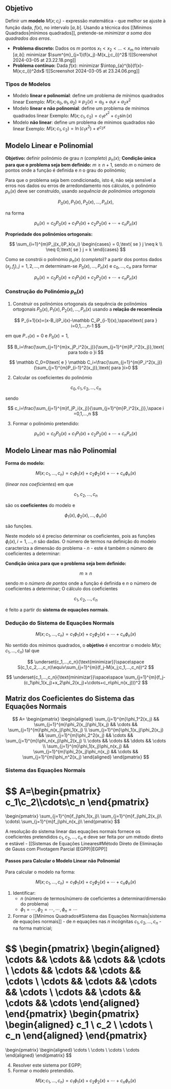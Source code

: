 ## Objetivo
Definir um **modelo** $M(x;c_i)$ - expressão matemática - que melhor se ajuste à função dada, $f(x)$, no intervalo $[a,b]$.
Usando a técnica dos [[Mínimos Quadrados|mínimos quadrados]], pretende-se _minimizar a soma dos quadrados dos erros_.

- **Problema discreto:**
	Dados os $m$ pontos $x_1<x_2<…<x_m$ no intervalo $[a,b]$:
	minimizar $\sum^{m}_{j=1}(f(x_j)-M(x_j;c_i))^2$
	![[Screenshot 2024-03-05 at 23.22.18.png]]
- **Problema contínuo:**
	Dada $f(x)$:
	minimizar $\intop_{a}^{b}(f(x)-M(x;c_i))^2dx$
	![[Screenshot 2024-03-05 at 23.24.06.png]]

### Tipos de Modelos
- Modelo **linear e polinomial**: define um problema de mínimos quadrados linear
	Exemplo: $M(x;a_0,a_1,a_2)\equiv p_2(x) = a_0+a_1 x+a_2 x^2$
- Modelo **linear e não polinomial**: define um problema de mínimos quadrados linear
	Exemplo: $M(x;c_1,c_2)=c_1 e^{x^2}+c_2\sin (x)$
- Modelo **não linear**: define um problema de mínimos quadrados não linear
	Exemplo: $M(x;c_1,c_2)=\ln(c_1 x^2)+ e^{c_2 x}$

## Modelo Linear e Polinomial
**Objetivo:**
	definir polinómio de grau $n$ (_completo_) $p_n(x)$;
**Condição única para que o problema seja bem definido:**
	$m\geq n+1$, sendo $m$ o número de pontos onde a função é definida e $n$ o grau do polinómio;

Para que o problema seja bem condicionado, isto é, não seja sensível a erros nos dados ou erros de arredondamento nos cálculos, o polinómio $p_n(x)$ deve ser construído, usando _sequência de polinómios ortogonais_

$$
P_0(x),P_1(x),P_2(x),...,P_n(x),
$$

na forma

$$
p_n(x)=c_0P_0(x)+c_1P_1(x)+c_2P_2(x)+\cdots+c_nP_n(x)
$$

**Propriedade dos polinómios ortogonais:**

$$
\sum_{i=1}^{m}P_j(x_i)P_k(x_i)
\begin{cases}
= 0,\text{ se } j \neq k \\
\neq 0,\text{ se } j = k
\end{cases}
$$

Como se constrói o polinómio $p_n(x)$ (_completo_)?
	a partir dos pontos dados $(x_j,f_j),j=1,2,…,m$
	determinam-se $P_0(x),…,P_n(x)$ e $c_0,…,c_n$ para formar

$$
p_n(x)=c_0P_0(x)+c_1P_1(x)+c_2P_2(x)+\cdots+c_nP_n(x)
$$

### Construção do Polinómio $p_n(x)$
1. Construir os polinómios ortogonais da sequência de polinómios ortogonais $P_0(x), P_1(x), P_2(x),…,P_n(x)$ usando a **relação de recorrência**

$$
P_{i+1}(x)=(x-B_i)P_i(x)-\mathbb C_iP_{i-1}(x),\space\text{ para } i=0,1,...,n-1
$$

em que $P_{-1}(x)= 0$ e $P_0(x)=1$,

$$
B_i=\frac{\sum_{j=1}^{m}x_jP_i^2(x_j)}{\sum_{j=1}^{m}P_i^2(x_j)},\text{ para todo o }i
$$

$$
\mathbb C_0=0\text{ e }
\mathbb C_i=\frac{\sum_{j=1}^{m}P_i^2(x_j)}{\sum_{j=1}^{m}P_{i-1}^2(x_j)},\text{ para }i>0
$$

2. Calcular os coeficientes do polinómio

$$
c_0, c_1,c_2,...,c_n
$$

sendo

$$
c_i=\frac{\sum_{j=1}^{m}f_jP_i(x_j)}{\sum_{j=1}^{m}P_i^2(x_j)},\space i =0,1,...,n
$$

3. Formar o polinómio pretendido:

$$
p_n(x)=c_0P_0(x)+c_1P_1(x)+c_2P_2(x)+\cdots+c_nP_n(x)
$$

## Modelo Linear mas não Polinomial
**Forma do modelo:**

$$
M(x;c_1,...,c_n)=c_1\phi_1(x)+c_2\phi_2(x)+\cdots+c_n\phi_n(x)
$$

(_linear nos coeficientes_) em que

$$
c_1,c_2,...,c_n
$$

são os **coeficientes** do modelo e

$$
\phi_1(x),\phi_2(x),...,\phi_n(x)
$$

são funções.

Neste modelo só é preciso determinar os coeficientes, pois as funções $\phi_i(x),i=1,…,n$ são dadas.
O número de termos na definição do modelo caracteriza a dimensão do problema - $n$ - este é também o número de coeficientes a determinar:

**Condição única para que o problema seja bem definido:**

$$
m\geq n
$$

sendo $m$ o _número de pontos_ onde a função é definida e $n$ o número de coeficientes a determinar;
O cálculo dos coeficientes

$$
c_1,c_2,...,c_n
$$

é feito a partir do **sistema de equações normais**.

### Dedução do Sistema de Equações Normais

$$
M(x;c_1,...,c_n)=c_1\phi_1(x)+c_2\phi_2(x)+\cdots+c_n\phi_n(x)
$$

No sentido dos mínimos quadrados, o **objetivo** é encontrar o modelo $M(x;c_1,…,c_n)$ tal que

$$
\underset{c_1,...,c_n}{\text{minimizar}}\space\space S(c_1,c_2,...,c_n)\equiv\sum_{j=1}^{m}(f_j-M(x_j;c_1,...,c_n))^2
$$

$$
\underset{c_1,...,c_n}{\text{minimizar}}\space\space \sum_{j=1}^{m}(f_j-(c_1\phi_1(x_j)+x_2\phi_2(x_j)+\cdots+c_n\phi_n(x_j)))^2
$$

## Matriz dos Coeficientes do Sistema das Equações Normais

$$
A=
\begin{pmatrix}
\begin{aligned}
	\sum_{j=1}^{m}\phi_1^2(x_j) && \sum_{j=1}^{m}\phi_2(x_j)\phi_1(x_j) && \cdots && \sum_{j=1}^{m}\phi_n(x_j)\phi_1(x_j) \\
	\sum_{j=1}^{m}\phi_1(x_j)\phi_2(x_j) && \sum_{j=1}^{m}\phi_2^2(x_j) && \cdots && \sum_{j=1}^{m}\phi_n(x_j)\phi_2(x_j) \\
	\cdots && \cdots && \ddots && \cdots \\
	\sum_{j=1}^{m}\phi_1(x_j)\phi_n(x_j) && \sum_{j=1}^{m}\phi_2(x_j)\phi_n(x_j) && \cdots && \sum_{j=1}^{m}\phi_n^2(x_j)
\end{aligned}
\end{pmatrix}
$$

### Sistema das Equações Normais

$$
A=\begin{pmatrix}
	c_1\\c_2\\\cdots\\c_n
\end{pmatrix}
=
\begin{pmatrix}
	\sum_{j=1}^{m}f_j\phi_1(x_j)\\
	\sum_{j=1}^{m}f_j\phi_2(x_j)\\
	\cdots\\
	\sum_{j=1}^{m}f_j\phi_n(x_j)\\
\end{pmatrix}
$$

A resolução do sistema linear das equações normais fornece os coeficientes pretendidos $c_1,c_2,…,c_n$ e deve ser feita por um método direto e estável - [[Sistemas de Equações Lineares#Método Direto de Eliminação de Gauss com Pivotagem Parcial (EGPP)|EGPP]]

#### Passos para Calcular o Modelo Linear não Polinomial
Para calcular o modelo na forma:

$$
M(x;c_1,...,c_n)=c_1\phi_1(x)+c_2\phi_2(x)+\cdots+c_n\phi_n(x)
$$

1. Identificar:
	- $n$ (número de termos/número de coeficientes a determinar/dimensão do problema)
	- $\phi_1=\cdots,\phi_2=\cdots,\cdots,\phi_n=\cdots$
2. Formar o [[Mínimos Quadrados#Sistema das Equações Normais|sistema de equações normais]] - de $n$ equações nas $n$ incógnitas $c_1,c_2,…,c_n$ - na forma matricial;

$$
\begin{pmatrix}
\begin{aligned}
	\cdots && \cdots && \cdots && \cdots \\
	\cdots && \cdots && \cdots && \cdots \\
	\cdots && \cdots && \cdots && \cdots \\
	\cdots && \cdots && \cdots && \cdots
\end{aligned}
\end{pmatrix}
\begin{pmatrix}
\begin{aligned}
	c_1 \\
	c_2 \\
	\cdots \\
	c_n
\end{aligned}
\end{pmatrix}
=
\begin{pmatrix}
\begin{aligned}
	\cdots \\
	\cdots \\
	\cdots \\
	\cdots
\end{aligned}
\end{pmatrix}
$$

4. Resolver este sistema por EGPP;
5. Formar o modelo pretendido.

$$
M(x;c_1,...,c_n)=c_1\phi_1(x)+c_2\phi_2(x)+\cdots+c_n\phi_n(x)
$$
